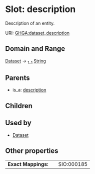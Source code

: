 
# Slot: description


Description of an entity.

URI: [GHGA:dataset_description](https://w3id.org/GHGA/dataset_description)


## Domain and Range

[Dataset](Dataset.md) &#8594;  <sub>1..1</sub> [String](types/String.md)

## Parents

 *  is_a: [description](description.md)

## Children


## Used by

 * [Dataset](Dataset.md)

## Other properties

|  |  |  |
| --- | --- | --- |
| **Exact Mappings:** | | SIO:000185 |

